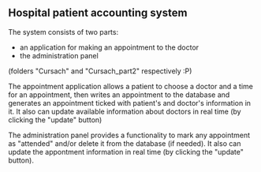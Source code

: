 ## Hospital patient accounting system 

The system consists of two parts:
- an application for making an appointment to the doctor
- the administration panel

(folders "Cursach" and "Cursach_part2" respectively :P)

The appointment application allows a patient to choose a doctor and a time for an appointment, then writes an appointment to the database and generates an appointment ticked with patient's and doctor's information in it.
It also can update available information about doctors in real time (by clicking the "update" button)

The administration panel provides a functionality to mark any appointment as "attended" and/or delete it from the database (if needed). It also can update the appontment information in real time (by clicking the "update" button).
